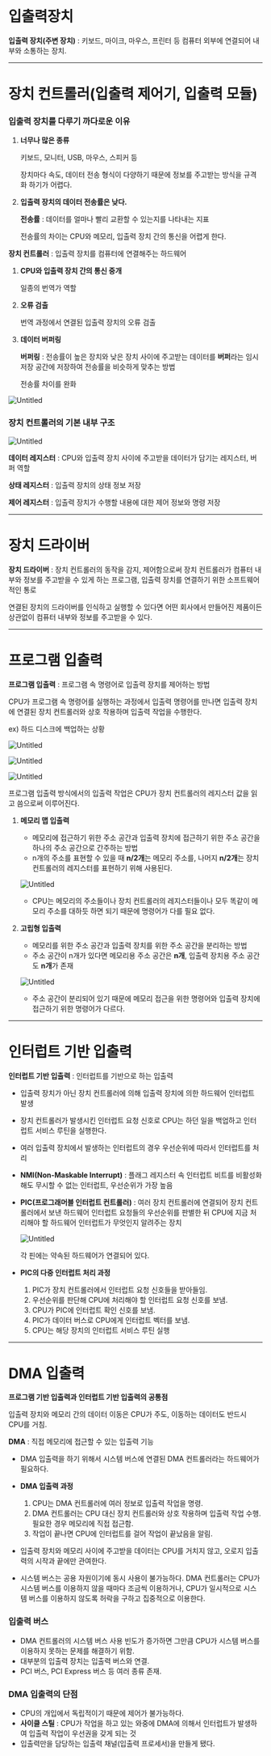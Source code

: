 # 입출력장치

**입출력 장치(주변 장치)** : 키보드, 마이크, 마우스, 프린터 등 컴퓨터 외부에 연결되어 내부와 소통하는 장치.

---

# 장치 컨트롤러(입출력 제어기, 입출력 모듈)

### **입출력 장치를 다루기 까다로운 이유**

1. **너무나 많은 종류**
    
    키보드, 모니터, USB, 마우스, 스피커 등 
    
    장치마다 속도, 데이터 전송 형식이 다양하기 때문에 정보를 주고받는 방식을 규격화 하기가 어렵다.
    
2. **입출력 장치의 데이터 전송률은 낮다.**
    
    **전송률** : 데이터를 얼마나 빨리 교환할 수 있는지를 나타내는 지표
    
    전송률의 차이는 CPU와 메모리, 입출력 장치 간의 통신을 어렵게 한다.
    

**장치 컨트롤러** : 입출력 장치를 컴퓨터에 연결해주는 하드웨어

1. **CPU와 입출력 장치 간의 통신 중개**
    
    일종의 번역가 역할
    
2. **오류 검출**
    
    번역 과정에서 연결된 입출력 장치의 오류 검출
    
3. **데이터 버퍼링**
    
    **버퍼링** : 전송률이 높은 장치와 낮은 장치 사이에 주고받는 데이터를 **버퍼**라는 임시 저장 공간에 저장하여 전송률을 비슷하게 맞추는 방법
    
    전송률 차이를 완화
    

![Untitled](%E1%84%8B%E1%85%B5%E1%86%B8%E1%84%8E%E1%85%AE%E1%86%AF%E1%84%85%E1%85%A7%E1%86%A8%E1%84%8C%E1%85%A1%E1%86%BC%E1%84%8E%E1%85%B5%205c8474ab94a740248a19be83de760881/Untitled.png)

### 장치 컨트롤러의 기본 내부 구조

![Untitled](%E1%84%8B%E1%85%B5%E1%86%B8%E1%84%8E%E1%85%AE%E1%86%AF%E1%84%85%E1%85%A7%E1%86%A8%E1%84%8C%E1%85%A1%E1%86%BC%E1%84%8E%E1%85%B5%205c8474ab94a740248a19be83de760881/Untitled%201.png)

**데이터 레지스터** : CPU와 입출력 장치 사이에 주고받을 데이터가 담기는 레지스터, 버퍼 역할

**상태 레지스터** : 입출력 장치의 상태 정보 저장

**제어 레지스터** : 입출력 장치가 수행할 내용에 대한 제어 정보와 명령 저장

---

# 장치 드라이버

**장치 드라이버** : 장치 컨트롤러의 동작을 감지, 제어함으로써 장치 컨트롤러가 컴퓨터 내부와 정보를 주고받을 수 있게 하는 프로그램, 입출력 장치를 연결하기 위한 소프트웨어적인 통로

연결된 장치의 드라이버를 인식하고 실행할 수 있다면 어떤 회사에서 만들어진 제품이든 상관없이 컴퓨터 내부와 정보를 주고받을 수 있다.

---

# 프로그램 입출력

**프로그램 입출력** : 프로그램 속 명령어로 입출력 장치를 제어하는 방법

CPU가 프로그램 속 명령어를 실행하는 과정에서 입출력 명령어를 만나면 입출력 장치에 연결된 장치 컨트롤러와 상호 작용하며 입출력 작업을 수행한다.

ex) 하드 디스크에 백업하는 상황

![Untitled](%E1%84%8B%E1%85%B5%E1%86%B8%E1%84%8E%E1%85%AE%E1%86%AF%E1%84%85%E1%85%A7%E1%86%A8%E1%84%8C%E1%85%A1%E1%86%BC%E1%84%8E%E1%85%B5%205c8474ab94a740248a19be83de760881/Untitled%202.png)

![Untitled](%E1%84%8B%E1%85%B5%E1%86%B8%E1%84%8E%E1%85%AE%E1%86%AF%E1%84%85%E1%85%A7%E1%86%A8%E1%84%8C%E1%85%A1%E1%86%BC%E1%84%8E%E1%85%B5%205c8474ab94a740248a19be83de760881/Untitled%203.png)

![Untitled](%E1%84%8B%E1%85%B5%E1%86%B8%E1%84%8E%E1%85%AE%E1%86%AF%E1%84%85%E1%85%A7%E1%86%A8%E1%84%8C%E1%85%A1%E1%86%BC%E1%84%8E%E1%85%B5%205c8474ab94a740248a19be83de760881/Untitled%204.png)

프로그램 입출력 방식에서의 입출력 작업은 CPU가 장치 컨트롤러의 레지스터 값을 읽고 씀으로써 이루어진다.

1. **메모리 맵 입출력**
    - 메모리에 접근하기 위한 주소 공간과 입출력 장치에 접근하기 위한 주소 공간을 하나의 주소 공간으로 간주하는 방법
    - n개의 주소를 표현할 수 있을 때 **n/2개**는 메모리 주소를, 나머지 **n/2개**는 장치 컨트롤러의 레지스터를 표현하기 위해 사용된다.
    
    ![Untitled](%E1%84%8B%E1%85%B5%E1%86%B8%E1%84%8E%E1%85%AE%E1%86%AF%E1%84%85%E1%85%A7%E1%86%A8%E1%84%8C%E1%85%A1%E1%86%BC%E1%84%8E%E1%85%B5%205c8474ab94a740248a19be83de760881/Untitled%205.png)
    
    - CPU는 메모리의 주소들이나 장치 컨트롤러의 레지스터들이나 모두 똑같이 메모리 주소를 대하듯 하면 되기 때문에 명령어가 다를 필요 없다.

1. **고립형 입출력**
    - 메모리를 위한 주소 공간과 입출력 장치를 위한 주소 공간을 분리하는 방법
    - 주소 공간이 n개가 있다면 메모리용 주소 공간은 **n개**, 입출력 장치용 주소 공간도 **n개**가 존재
    
    ![Untitled](%E1%84%8B%E1%85%B5%E1%86%B8%E1%84%8E%E1%85%AE%E1%86%AF%E1%84%85%E1%85%A7%E1%86%A8%E1%84%8C%E1%85%A1%E1%86%BC%E1%84%8E%E1%85%B5%205c8474ab94a740248a19be83de760881/Untitled%206.png)
    
    - 주소 공간이 분리되어 있기 때문에 메모리 접근을 위한 명령어와 입출력 장치에 접근하기 위한 명령어가 다르다.

---

# 인터럽트 기반 입출력

**인터럽트 기반 입출력** : 인터럽트를 기반으로 하는 입출력

- 입출력 장치가 아닌 장치 컨트롤러에 의해 입출력 장치에 의한 하드웨어 인터럽트 발생
- 장치 컨트롤러가 발생시킨 인터럽트 요청 신호로 CPU는 하던 일을 백업하고 인터럽트 서비스 루틴을 실행한다.
- 여러 입출력 장치에서 발생하는 인터럽트의 경우 우선순위에 따라서 인터럽트를 처리
- **NMI(Non-Maskable Interrupt)** : 플래그 레지스터 속 인터럽트 비트를 비활성화해도 무시할 수 없는 인터럽트, 우선순위가 가장 높음
- **PIC(프로그래머블 인터럽트 컨트롤러)** : 여러 장치 컨트롤러에 연결되어 장치 컨트롤러에서 보낸 하드웨어 인터럽트 요청들의 우선순위를 판별한 뒤 CPU에 지금 처리해야 할 하드웨어 인터럽트가 무엇인지 알려주는 장치
    
    ![Untitled](%E1%84%8B%E1%85%B5%E1%86%B8%E1%84%8E%E1%85%AE%E1%86%AF%E1%84%85%E1%85%A7%E1%86%A8%E1%84%8C%E1%85%A1%E1%86%BC%E1%84%8E%E1%85%B5%205c8474ab94a740248a19be83de760881/Untitled%207.png)
    
    각 핀에는 약속된 하드웨어가 연결되어 있다.
    

- **PIC의 다중 인터럽트 처리 과정**
    1. PIC가 장치 컨트롤러에서 인터럽트 요청 신호들을 받아들임.
    2. 우선순위를 판단해 CPU에 처리해야 할 인터럽트 요청 신호를 보냄.
    3. CPU가 PIC에 인터럽트 확인 신호를 보냄.
    4. PIC가 데이터 버스로 CPU에게 인터럽트 벡터를 보냄.
    5. CPU는 해당 장치의 인터럽트 서비스 루틴 실행

---

# DMA 입출력

**프로그램 기반 입출력과 인터럽트 기반 입출력의 공통점**

입출력 장치와 메모리 간의 데이터 이동은 CPU가 주도, 이동하는 데이터도 반드시 CPU를 거침.

**DMA** : 직접 메모리에 접근할 수 있는 입출력 기능

- DMA 입출력을 하기 위해서 시스템 버스에 연결된 DMA 컨트롤러라는 하드웨어가 필요하다.

- **DMA 입출력 과정**
    1. CPU는 DMA 컨트롤러에 여러 정보로 입출력 작업을 명령.
    2. DMA 컨트롤러는 CPU 대신 장치 컨트롤러와 상호 작용하며 입출력 작업 수행. 필요한 경우 메모리에 직접 접근함.
    3. 작업이 끝나면 CPU에 인터럽트를 걸어 작업이 끝났음을 알림.

- 입출력 장치와 메모리 사이에 주고받을 데이터는 CPU를 거치지 않고, 오로지 입출력의 시작과 끝에만 관여한다.
- 시스템 버스는 공용 자원이기에 동시 사용이 불가능하다. DMA 컨트롤러는 CPU가 시스템 버스를 이용하지 않을 때마다 조금씩 이용하거나, CPU가 일시적으로 시스템 버스를 이용하지 않도록 허락을 구하고 집중적으로 이용한다.

### 입출력 버스

- DMA 컨트롤러의 시스템 버스 사용 빈도가 증가하면 그만큼 CPU가 시스템 버스를 이용하지 못하는 문제를 해결하기 위함.
- 대부분의 입출력 장치는 입출력 버스와 연결.
- PCI 버스, PCI Express 버스 등 여러 종류 존재.

### DMA 입출력의 단점

- CPU의 개입에서 독립적이기 때문에 제어가 불가능하다.
- **사이클 스틸** : CPU가 작업을 하고 있는 와중에 DMA에 의해서 인터럽트가 발생하여 입출력 작업이 우선권을 갖게 되는 것
- 입출력만을 담당하는 입출력 채널(입출력 프로세서)을 만들게 됐다.
